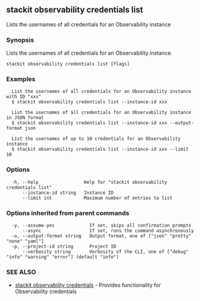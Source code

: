 ## stackit observability credentials list

Lists the usernames of all credentials for an Observability instance

### Synopsis

Lists the usernames of all credentials for an Observability instance.

```
stackit observability credentials list [flags]
```

### Examples

```
  List the usernames of all credentials for an Observability instance with ID "xxx"
  $ stackit observability credentials list --instance-id xxx

  List the usernames of all credentials for an Observability instance in JSON format
  $ stackit observability credentials list --instance-id xxx --output-format json

  List the usernames of up to 10 credentials for an Observability instance
  $ stackit observability credentials list --instance-id xxx --limit 10
```

### Options

```
  -h, --help                 Help for "stackit observability credentials list"
      --instance-id string   Instance ID
      --limit int            Maximum number of entries to list
```

### Options inherited from parent commands

```
  -y, --assume-yes             If set, skips all confirmation prompts
      --async                  If set, runs the command asynchronously
  -o, --output-format string   Output format, one of ["json" "pretty" "none" "yaml"]
  -p, --project-id string      Project ID
      --verbosity string       Verbosity of the CLI, one of ["debug" "info" "warning" "error"] (default "info")
```

### SEE ALSO

* [stackit observability credentials](./stackit_observability_credentials.md)	 - Provides functionality for Observability credentials

